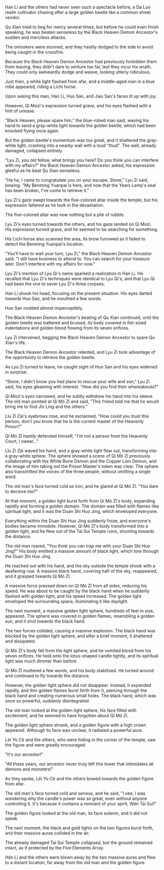 Han Li and the others had never seen such a spectacle before, a Da Luo realm cultivator chasing after a large golden beetle like a common street vendor.

Qu Xian tried to beg for mercy several times, but before he could even finish speaking, he was beaten senseless by the Black Heaven Demon Ancestor's sudden and merciless attacks.

The onlookers were stunned, and they hastily dodged to the side to avoid being caught in the crossfire.

Because the Black Heaven Demon Ancestor had previously forbidden them from leaving, they didn't dare to venture too far, lest they incur his wrath. They could only awkwardly dodge and weave, looking utterly ridiculous.

Just then, a white light flashed from afar, and a middle-aged man in a blue robe appeared, riding a Lichi horse.

Upon seeing this man, Han Li, Huo San, and Jiao San's faces lit up with joy.

However, Qi Mozi's expression turned grave, and his eyes flashed with a hint of unease.

"Black Heaven, please spare him," the blue-robed man said, waving his hand to send a gray-white light towards the golden beetle, which had been knocked flying once again.

But the golden beetle's momentum was too great, and it shattered the gray-white light, crashing into a nearby wall with a loud "thud". The wall, already damaged, collapsed entirely.

"Lyu Zi, you old fellow, what brings you here? Do you think you can interfere with my affairs?" the Black Heaven Demon Ancestor asked, his expression gleeful as he beat Qu Xian senseless.

"Ha ha, I came to congratulate you on your escape, Stone," Lyu Zi said, bowing. "My Benming Yuanpai is here, and now that the Years Lamp's seal has been broken, I've come to retrieve it."

Lyu Zi's gaze swept towards the five-colored altar inside the temple, but his expression faltered as he took in the devastation.

The five-colored altar was now nothing but a pile of rubble.

Lyu Zi's eyes turned towards the others, and his gaze landed on Qi Mozi. His expression turned grave, and he seemed to be searching for something.

His Lichi horse also scanned the area, its brow furrowed as it failed to detect the Benming Yuanpai's location.

"You'll have to wait your turn, Lyu Zi," the Black Heaven Demon Ancestor said. "I still have business to attend to. You can search for your treasure later. Don't interfere with my affairs for now."

Lyu Zi's mention of Lyu Qi's name sparked a realization in Han Li. He recalled that Lyu Zi's techniques were identical to Lyu Qi's, and that Lyu Qi had been the one to sever Lyu Zi's three corpses.

Han Li shook his head, focusing on the present situation. His eyes darted towards Huo San, and he mouthed a few words.

Huo San nodded almost imperceptibly.

The Black Heaven Demon Ancestor's beating of Qu Xian continued, until the golden beetle was battered and bruised, its body covered in fist-sized indentations and golden blood flowing from its seven orifices.

Lyu Zi intervened, begging the Black Heaven Demon Ancestor to spare Qu Xian's life.

The Black Heaven Demon Ancestor relented, and Lyu Zi took advantage of the opportunity to retrieve the golden beetle.

As Lyu Zi turned to leave, he caught sight of Huo San and his eyes widened in surprise.

"Stone, I didn't know you had plans to rescue your wife and son," Lyu Zi said, his eyes gleaming with interest. "How did you find their whereabouts?"

Qi Mozi's eyes narrowed, and he subtly withdrew his hand into his sleeve.
The old man pointed at Qí Mó Zǐ and said, "This friend told me that he would bring me to find Jīn Líng and the others."

Lǐu Zì Zài's eyebrows rose, and he exclaimed, "How could you trust this person, don't you know that he is the current master of the Heavenly Prison?"

Qí Mó Zǐ hastily defended himself, "I'm not a person from the Heavenly Court, I swear..."

Lǐu Zì Zài waved his hand, and a gray-white light flew out, transforming into a gray-white sphere. The sphere showed a scene of Qí Mó Zǐ previously collaborating with the White Bone Demon and the Copper Lion Demon, and the image of him taking out the Prison Master's token was clear. The sphere also transmitted the voices of the three people, without omitting a single word.

The old man's face turned cold as iron, and he glared at Qí Mó Zǐ. "You dare to deceive me?"

At that moment, a golden light burst forth from Qí Mó Zǐ's body, expanding rapidly and forming a golden domain. The domain was filled with flames-like spiritual light, and it was the Duan Shi Huo Jing, which enveloped everyone.

Everything within the Duan Shi Huo Jing suddenly froze, and everyone's bodies became immobile. However, Qí Mó Zǐ's body transformed into a golden light, and he flew out of the Taì Suì Temple ruins, shooting towards the distance.

The old man roared, "You think you can trap me with your Duan Shi Huo Jing?" His body emitted a massive amount of black light, which tore through the Duan Shi Huo Jing.

He reached out with his hand, and the sky outside the temple shook with a deafening roar. A massive black hand, covering half of the sky, reappeared, and it grasped towards Qí Mó Zǐ.

A massive force pressed down on Qí Mó Zǐ from all sides, reducing his speed. He was about to be caught by the black hand when he suddenly flashed with golden light, and his speed increased. The golden light enveloped the surrounding space, illuminating it like daylight.

The next moment, a massive golden light sphere, hundreds of feet in size, appeared. The sphere was covered in golden flames, resembling a golden sun, and it shot towards the black hand.

The two forces collided, causing a massive explosion. The black hand was blocked by the golden light sphere, and after a brief moment, it shattered and dissipated.

Qí Mó Zǐ's body fell from the light sphere, and he vomited blood from his seven orifices. He held onto the lotus-shaped candle tightly, and its spiritual light was much dimmer than before.

Qí Mó Zǐ muttered a few words, and his body stabilized. He turned around and continued to fly towards the distance.

However, the golden light sphere did not disappear. Instead, it expanded rapidly, and thin golden flames burst forth from it, piercing through the black hand and creating numerous small holes. The black hand, which was once so powerful, suddenly disintegrated.

The old man looked at the golden light sphere, his face filled with excitement, and he seemed to have forgotten about Qí Mó Zǐ.

The golden light sphere shrank, and a golden figure with a high crown appeared. Although its face was unclear, it radiated a powerful aura.

Léi Yù Cè and the others, who were hiding in the corner of the temple, saw the figure and were greatly encouraged.

"It's our ancestor!"

"All these years, our ancestor never truly left this tower that intimidates all demons and monsters!"

As they spoke, Léi Yù Cè and the others bowed towards the golden figure from afar.

The old man's face turned cold and serious, and he said, "I see, I was wondering why the candle's power was so great, even without anyone controlling it. It's because it contains a remnant of your spirit, Wén Tài Suì!"

The golden figure looked at the old man, its face solemn, and it did not speak.

The next moment, the black and gold lights on the two figures burst forth, and their massive auras collided in the air.

The already damaged Taì Suì Temple collapsed, but the ground remained intact, as if protected by the Five Elements Array.

Hán Lì and the others were blown away by the two massive auras and flew to a distant location, far away from the old man and the golden figure.